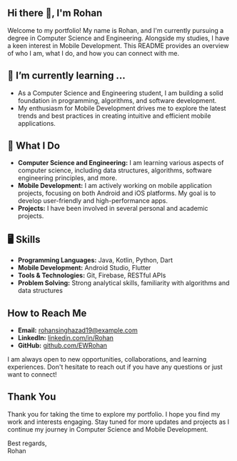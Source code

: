 ## Hi there 👋, I'm Rohan 
Welcome to my portfolio! My name is Rohan, and I'm currently pursuing a degree in Computer Science and Engineering. Alongside my studies, I have a keen interest in Mobile Development. This README provides an overview of who I am, what I do, and how you can connect with me.

## 🌱 I’m currently learning ...
- As a Computer Science and Engineering student, I am building a solid foundation in programming, algorithms, and software development.
-  My enthusiasm for Mobile Development drives me to explore the latest trends and best practices in creating intuitive and efficient mobile applications.

## :telescope: What I Do
- **Computer Science and Engineering:** I am learning various aspects of computer science, including data structures, algorithms, software engineering principles, and more.
- **Mobile Development:** I am actively working on mobile application projects, focusing on both Android and iOS platforms. My goal is to develop user-friendly and high-performance apps.
- **Projects:** I have been involved in several personal and academic projects.

## :desktop_computer: Skills
- **Programming Languages:** Java, Kotlin, Python, Dart
- **Mobile Development:** Android Studio, Flutter
- **Tools & Technologies:** Git, Firebase, RESTful APIs
- **Problem Solving:** Strong analytical skills, familiarity with algorithms and data structures

## How to Reach Me
- **Email:** rohansinghazad19@example.com
- **LinkedIn:** [linkedin.com/in/Rohan](www.linkedin.com/in/rohan-singh-azad-359672284)
- **GitHub:** [github.com/EWRohan](https://github.com/EWRohan)

I am always open to new opportunities, collaborations, and learning experiences. Don't hesitate to reach out if you have any questions or just want to connect!

## Thank You
Thank you for taking the time to explore my portfolio. I hope you find my work and interests engaging. Stay tuned for more updates and projects as I continue my journey in Computer Science and Mobile Development.

Best regards,<br/>
Rohan




